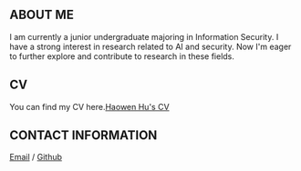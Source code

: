 ## ABOUT ME

I am currently a junior undergraduate majoring in Information Security. I have a strong interest in research related to AI and security. Now I'm eager to further explore and contribute to research in these fields.

## CV

You can find my CV here.[Haowen Hu's CV](../assets/CV.pdf)

## CONTACT INFORMATION
[Email](dreamer777@sjtu.edu.cn) / [Github](https://github.com/Dreamer777hhw)
